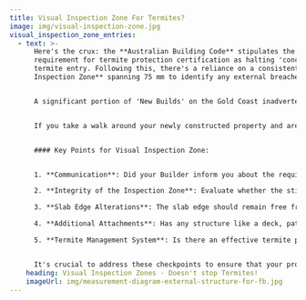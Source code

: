 ```yaml
---
title: Visual Inspection Zone For Termites?
image: img/visual-inspection-zone.jpg
visual_inspection_zone_entries:
  - text: >-
      Here's the crux: the **Australian Building Code** stipulates the baseline
      requirement for termite protection certification as halting 'concealed'
      termite entry. Following this, there's a reliance on a consistent **Visual
      Inspection Zone** spanning 75 mm to identify any external breaches.


      A significant portion of 'New Builds' on the Gold Coast inadvertently or intentionally obscure this Visual Inspection Zone through the addition of pathways, driveways, and landscaping features. 


      If you take a walk around your newly constructed property and are unable to spot a continuous 75 mm of the slab edge exposed, then it's not in compliance. Under these conditions, a Form 43 should **not** be legitimately issued.


      #### Key Points for Visual Inspection Zone:


      1. **Communication**: Did your Builder inform you about the requirement for periodic inspections of the visual inspection zone are necessary to ensure termite protection?

      2. **Integrity of the Inspection Zone**: Evaluate whether the stipulated 75 mm visual inspection zone around the slab is actually there. A quick way to assess this is by inspecting the edges of your driveway where it meets the house.

      3. **Slab Edge Alterations**: The slab edge should remain free from renderings, tiles, claddings, or concealments via flashing. Painting is permissible, but any other coating or alteration compromises the inspection zone.

      4. **Additional Attachments**: Has any structure like a deck, patio, or cabinetry been added adjacent to the external perimeter, thereby obscuring the visual inspection zone?

      5. **Termite Management System**: Is there an effective termite prevention system integrated either atop or at the base of the slab edge?


      It's crucial to address these checkpoints to ensure that your property remains compliant with regulations and, more importantly, safe from potential termite invasions.
    heading: Visual Inspection Zones - Doesn't stop Termites!
    imageUrl: img/measurement-diagram-external-structure-for-fb.jpg
---
```

